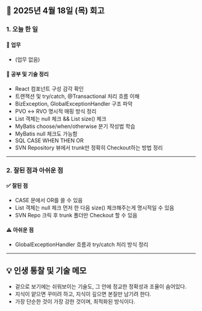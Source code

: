 ## 📅 2025년 4월 18일 (목) 회고

### 1. 오늘 한 일

#### 💼 업무
- (업무 없음)

#### 📘 공부 및 기술 정리
- React 컴포넌트 구성 감각 확인
- 트랜잭션 및 try/catch, @Transactional 처리 흐름 이해
- BizException, GlobalExceptionHandler 구조 파악
- PVO ↔ RVO 명시적 매핑 방식 정리
- List 객체는 null 체크 && List size() 체크
- MyBatis choose/when/otherwise 분기 작성법 학습
- MyBatis null 체크도 가능함
- SQL CASE WHEN THEN OR
- SVN Repository 뷰에서 trunk만 정확히 Checkout하는 방법 정리

---

### 2. 잘된 점과 아쉬운 점

#### ✅ 잘된 점
- CASE 문에서 OR를 쓸 수 있음
- List 객체는 null 체크 먼저 한 다음 size() 체크해주는게 명시적일 수 있음
- SVN Repo 크릭 후 trunk 폴더만 Checkout 할 수 있음

#### ⚠️ 아쉬운 점
- GlobalExceptionHandler 흐름과 try/catch 처리 방식 정리

---

## 💡 인생 통찰 및 기술 메모
- 겉으로 보기에는 쉬워보이는 기술도, 그 안에 정교한 정확성과 조율이 숨어있다.
- 지식이 얕으면 꾸미려 하고, 지식이 깊으면 본질만 남기려 한다.
- 가장 단순한 것이 가장 강한 것이며, 최적화된 방식이다.

